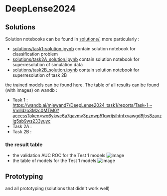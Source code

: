# DeepLense2024

## Solutions
Solution notebooks can be found in [solutions/](solutions/), more particularly : 
- [solutions/task1-solution.ipynb](solutions/task1-solution.ipynb) contain solution notebook for classification problem
- [solutions/task2A_solution.ipynb](solutions/task2A_solution.ipynb) contain solution notebook for superresolution of simulation data
- [solutions/task2B_solution.ipynb](solutions/task2B_solution.ipynb) contain solution notebook for superresolution of task 2B


the trained models can be found [here](https://drive.google.com/drive/folders/19X6Ft8tziwNS07nP3hlG1-Av08SD-hvP?usp=sharing). The table of all results can be found (with images) on wandb : 
- Task 1 : https://wandb.ai/mlewand7/DeepLense2024_task1/reports/Task-1--Vmlldzo3Mzc0MTM0?accessToken=wo6ykwc6a7qavmv3pznwp51qvrijsihtnfxvawgd8jbs8zaxzlg5sb9ws233yuyc
- Task 2A :
- Task 2B : 


###  the result table
- the validation AUC ROC for the Test 1 models
![image](https://github.com/mlewandowski0/DeepLense2024/assets/18070420/7bacae21-6ec5-4617-9624-bb7303f33d9d)
- the table of models for the Test 1 models
![image](https://github.com/mlewandowski0/DeepLense2024/assets/18070420/2c4010a1-648c-4852-be6b-0d7d747357c6)



## Prototyping
and all prototyping (solutions that didn't work well)
